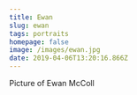 ```yaml
---
title: Ewan
slug: ewan
tags: portraits
homepage: false
image: /images/ewan.jpg
date: 2019-04-06T13:20:16.866Z
---
```

Picture of Ewan McColl
